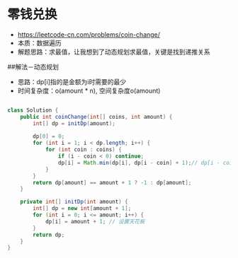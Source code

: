 # 零钱兑换
- https://leetcode-cn.com/problems/coin-change/
- 本质：数据遍历
- 解题思路：求最值，让我想到了动态规划求最值，关键是找到递推关系

##解法－动态规划
- 思路：dp[i]指的是金额为i时需要的最少
- 时间复杂度：o(amount * n), 空间复杂度o(amount)

```java

class Solution {
    public int coinChange(int[] coins, int amount) {
        int[] dp = initDp(amount);
        
        dp[0] = 0;
        for (int i = 1; i < dp.length; i++) {
            for (int coin : coins) {
                if (i - coin < 0) continue;
                dp[i] = Math.min(dp[i], dp[i - coin] + 1);// dp[i - coin] + 1
            }
        }
        return dp[amount] == amount + 1 ? -1 : dp[amount];
    }

    private int[] initDp(int amount) {
        int[] dp = new int[amount + 1];
        for (int i = 0; i <= amount; i++) {
            dp[i] = amount + 1; // 设置天花板
        }
        return dp;
    }
}

```